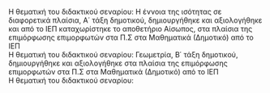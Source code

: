 Η θεματική του διδακτικού σεναρίου: Η έννοια της ισότητας σε διαφορετικά πλαίσια, Α΄ τάξη δημοτικού, δημιουργήθηκε και αξιολογήθηκε και από το ΙΕΠ καταχωρίστηκε το αποθετήριο Αίσωπος, στα πλαίσια της επιμόρφωσης επιμορφωτών στα Π.Σ στα Μαθηματικά (Δημοτικό) από το ΙΕΠ       
Η θεματική του διδακτικού σεναρίου: Γεωμετρία, Β΄ τάξη δημοτικού, δημιουργήθηκε και αξιολογήθηκε στα πλαίσια της επιμόρφωσης επιμορφωτών στα Π.Σ στα Μαθηματικά (Δημοτικό) από το ΙΕΠ  
Η θεματική του διδακτικού σεναρίου: 

